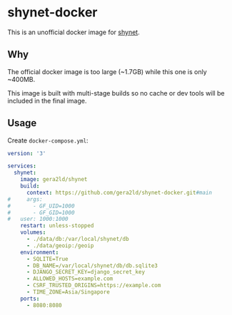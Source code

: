 # shynet-docker

This is an unofficial docker image for [shynet](https://github.com/milesmcc/shynet).

## Why

The official docker image is too large (~1.7GB) while this one is only ~400MB.

This image is built with multi-stage builds so no cache or dev tools will be included in the final image.

## Usage

Create `docker-compose.yml`:

```yaml
version: '3'

services:
  shynet:
    image: gera2ld/shynet
    build:
      context: https://github.com/gera2ld/shynet-docker.git#main
#     args:
#       - GF_UID=1000
#       - GF_GID=1000
#   user: 1000:1000
    restart: unless-stopped
    volumes:
      - ./data/db:/var/local/shynet/db
      - ./data/geoip:/geoip
    environment:
      - SQLITE=True
      - DB_NAME=/var/local/shynet/db/db.sqlite3
      - DJANGO_SECRET_KEY=django_secret_key
      - ALLOWED_HOSTS=example.com
      - CSRF_TRUSTED_ORIGINS=https://example.com
      - TIME_ZONE=Asia/Singapore
    ports:
      - 8080:8080
```
